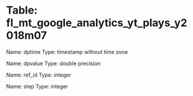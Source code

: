 Table: fl_mt_google_analytics_yt_plays_y2018m07
===============================================

Name: dptime
Type: timestamp without time zone

Name: dpvalue
Type: double precision

Name: ref_id
Type: integer

Name: step
Type: integer

